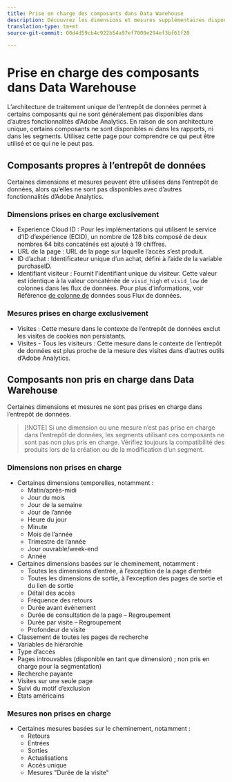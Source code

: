 ```yaml
---
title: Prise en charge des composants dans Data Warehouse
description: Découvrez les dimensions et mesures supplémentaires disponibles dans l’entrepôt de données et ce qui n’est pas pris en charge.
translation-type: tm+mt
source-git-commit: 00d4d59cb4c922b54a97ef7000e294ef3bf61f20

---
```



# Prise en charge des composants dans Data Warehouse

L’architecture de traitement unique de l’entrepôt de données permet à certains composants qui ne sont généralement pas disponibles dans d’autres fonctionnalités d’Adobe Analytics. En raison de son architecture unique, certains composants ne sont disponibles ni dans les rapports, ni dans les segments. Utilisez cette page pour comprendre ce qui peut être utilisé et ce qui ne le peut pas.

## Composants propres à l’entrepôt de données

Certaines dimensions et mesures peuvent être utilisées dans l’entrepôt de données, alors qu’elles ne sont pas disponibles avec d’autres fonctionnalités d’Adobe Analytics.

### Dimensions prises en charge exclusivement

* Experience Cloud ID : Pour les implémentations qui utilisent le service d’ID d’expérience (ECID), un nombre de 128 bits composé de deux nombres 64 bits concaténés est ajouté à 19 chiffres.
* URL de la page : URL de la page sur laquelle l’accès s’est produit.
* ID d’achat : Identificateur unique d’un achat, défini à l’aide de la variable purchaseID.
* Identifiant visiteur : Fournit l’identifiant unique du visiteur. Cette valeur est identique à la valeur concaténée de `visid_high` et `visid_low` de colonnes dans les flux de données. Pour plus d’informations, voir Référence [de colonne de](../analytics-data-feed/c-df-contents/datafeeds-reference.md) données sous Flux de données.

### Mesures prises en charge exclusivement

* Visites : Cette mesure dans le contexte de l’entrepôt de données exclut les visites de cookies non persistants.
* Visites - Tous les visiteurs : Cette mesure dans le contexte de l’entrepôt de données est plus proche de la mesure des visites dans d’autres outils d’Adobe Analytics.

## Composants non pris en charge dans Data Warehouse

Certaines dimensions et mesures ne sont pas prises en charge dans l’entrepôt de données.

> [!NOTE] Si une dimension ou une mesure n’est pas prise en charge dans l’entrepôt de données, les segments utilisant ces composants ne sont pas non plus pris en charge. Vérifiez toujours la compatibilité des produits lors de la création ou de la modification d’un segment.

### Dimensions non prises en charge

* Certaines dimensions temporelles, notamment :
   * Matin/après-midi
   * Jour du mois
   * Jour de la semaine
   * Jour de l’année
   * Heure du jour
   * Minute
   * Mois de l’année
   * Trimestre de l’année
   * Jour ouvrable/week-end
   * Année
* Certaines dimensions basées sur le cheminement, notamment :
   * Toutes les dimensions d’entrée, à l’exception de la page d’entrée
   * Toutes les dimensions de sortie, à l’exception des pages de sortie et du lien de sortie
   * Détail des accès
   * Fréquence des retours
   * Durée avant événement
   * Durée de consultation de la page – Regroupement
   * Durée par visite – Regroupement
   * Profondeur de visite
* Classement de toutes les pages de recherche
* Variables de hiérarchie
* Type d’accès
* Pages introuvables (disponible en tant que dimension) ; non pris en charge pour la segmentation)
* Recherche payante
* Visites sur une seule page
* Suivi du motif d’exclusion
* États américains

### Mesures non prises en charge

* Certaines mesures basées sur le cheminement, notamment :
   * Retours
   * Entrées
   * Sorties
   * Actualisations
   * Accès unique
   * Mesures "Durée de la visite"
